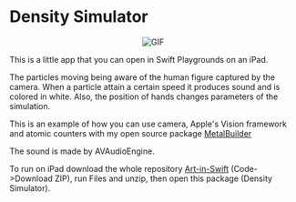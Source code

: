 # Density Simulator

<p align="center">
   <img src="../GIFs/Particles_Vision.gif" alt="GIF"/>
</p>     

This is a little app that you can open in Swift Playgrounds on an iPad.

The particles moving being aware of the human figure captured by the camera. When a particle attain a certain speed it produces sound and is colored in white. Also, the position of hands changes parameters of the simulation. 

This is an example of how you can use camera, Apple's Vision framework and atomic counters with my open source package [MetalBuilder](https://github.com/gadirom/MetalBuilder)

The sound is made by AVAudioEngine.

To run on iPad download the whole repository [Art-in-Swift](https://github.com/gadirom/Art-in-Swift) (Code->Download ZIP), run Files and unzip, then open this package (Density Simulator).
